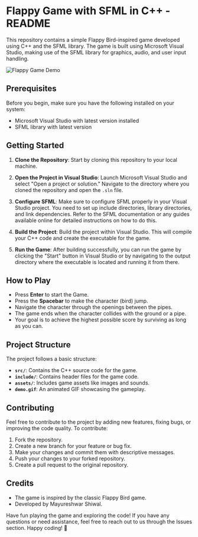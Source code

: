 # Flappy Game with SFML in C++ - README

This repository contains a simple Flappy Bird-inspired game developed using C++ and the SFML library. The game is built using Microsoft Visual Studio, making use of the SFML library for graphics, audio, and user input handling. 

![Flappy Game Demo](https://media.tenor.com/8sBZQO2ZALwAAAAd/flappy-bird-game.gif)

## Prerequisites

Before you begin, make sure you have the following installed on your system:

- Microsoft Visual Studio with latest version installed
- SFML library with latest version

## Getting Started

1. **Clone the Repository**: Start by cloning this repository to your local machine.

2. **Open the Project in Visual Studio**: Launch Microsoft Visual Studio and select "Open a project or solution." Navigate to the directory where you cloned the repository and open the `.sln` file.

3. **Configure SFML**: Make sure to configure SFML properly in your Visual Studio project. You need to set up include directories, library directories, and link dependencies. Refer to the SFML documentation or any guides available online for detailed instructions on how to do this.

4. **Build the Project**: Build the project within Visual Studio. This will compile your C++ code and create the executable for the game.

5. **Run the Game**: After building successfully, you can run the game by clicking the "Start" button in Visual Studio or by navigating to the output directory where the executable is located and running it from there.

## How to Play
- Press **Enter** to start the Game.
- Press the **Spacebar** to make the character (bird) jump.
- Navigate the character through the openings between the pipes.
- The game ends when the character collides with the ground or a pipe.
- Your goal is to achieve the highest possible score by surviving as long as you can.

## Project Structure

The project follows a basic structure:

- **`src/`**: Contains the C++ source code for the game.
- **`include/`**: Contains header files for the game code.
- **`assets/`**: Includes game assets like images and sounds.
- **`demo.gif`**: An animated GIF showcasing the gameplay.

## Contributing

Feel free to contribute to the project by adding new features, fixing bugs, or improving the code quality. To contribute:

1. Fork the repository.
2. Create a new branch for your feature or bug fix.
3. Make your changes and commit them with descriptive messages.
4. Push your changes to your forked repository.
5. Create a pull request to the original repository.

## Credits

- The game is inspired by the classic Flappy Bird game.
- Developed by Mayureshwar Shiwal.

Have fun playing the game and exploring the code! If you have any questions or need assistance, feel free to reach out to us through the Issues section. Happy coding! 🚀

